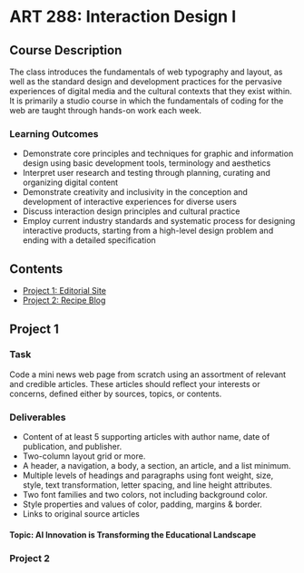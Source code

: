 # ART 288: Interaction Design I

## Course Description
The class introduces the fundamentals of web typography and layout, as well as the standard design and
development practices for the pervasive experiences of digital media and the cultural contexts that they exist within. It is primarily a studio course in which the fundamentals of coding for the web are taught through hands-on work each week.

### Learning Outcomes
* Demonstrate core principles and techniques for graphic and information design using basic development
tools, terminology and aesthetics
* Interpret user research and testing through planning, curating and organizing digital content
* Demonstrate creativity and inclusivity in the conception and development of interactive experiences for
diverse users
* Discuss interaction design principles and cultural practice
* Employ current industry standards and systematic process for designing interactive products, starting
from a high-level design problem and ending with a detailed specification 

## Contents
 * [Project 1: Editorial Site](#project-1)
 * [Project 2: Recipe Blog](#project-2)

## Project 1
### Task
Code a mini news web page from scratch using an assortment of relevant and credible articles. These articles should reflect your interests or concerns, defined either by sources, topics, or contents.
### Deliverables
* Content of at least 5 supporting articles with author name, date of publication, and publisher.
* Two-column layout grid or more.
* A header, a navigation, a body, a section, an article, and a list minimum.
* Multiple levels of headings and paragraphs using font weight, size, style, text transformation, letter spacing, and line height attributes.
* Two font families and two colors, not including background color.
* Style properties and values of color, padding, margins & border.
* Links to original source articles
#### Topic: AI Innovation is Transforming the Educational Landscape


### Project 2
